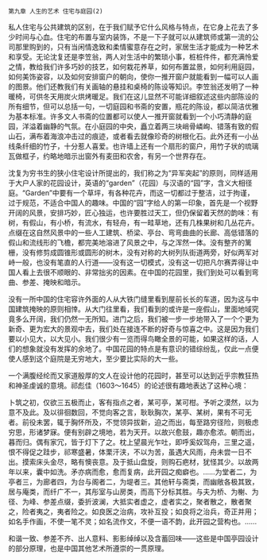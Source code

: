     第九章 人生的艺术 住宅与庭园(2) 

   私人住宅与公共建筑的区别，在于我们赋予它什么风格与特点，在它身上花去了多少时间与心血。住宅的布置与室内装饰，不是一下子就可以从建筑师或第一流的公司那里购到的，只有当闲情逸致和柔情蜜意存在之时，家居生活才能成为一种艺术和享受。无论沈复还是李笠翁，两人对生活中的繁琐小事，桩桩件件，都充满怜爱之情，教给我们许多巧妙的技艺，如何栽花养草，如何布置盆景，如何利用庭园，如何美饰姿容，以及如何安排窗户的朝向，使你一推开窗户就能看到一幅可以人画的图景。他们还教我们有关画轴的悬挂和桌椅的陈设等知识。李笠翁还发明了一种暖椅，可供冬天用炭火烘烤暖足。我们在这儿显然不可能详细叙述这些内部陈设的所有细节，但可以总括一句，一切庭园和书斋的安置，瓶花的陈设，都以简洁优雅为基本标准。许多文人书斋的位置都可以使人一推开窗就看到一个小巧清静的庭园，洋溢着幽静的气氛。在小庭园的中央，矗立着两三块峭骨嶙峋、错落有致的假山石，满布着海浪冲击过的痕迹，或者看去就像珍奇的树根化石。此外还有一小丛线条纤细的竹子，十分惹人喜爱。也许墙上还有一个扇形的窗户，用竹子状的琉璃瓦做框子，约略地暗示出窗外有麦田和农舍，有另一个世界存在。

   沈复为穷书生的狭小住宅设计所提出的，我们称之为“异军突起”的原则，同样适用于大户人家的花园设计，英语的“garden”（花园）与汉语的“园”字，含义大相径庭。“Garden”中要有一个草坪，有各种花卉，而这一切都过于整洁，过于拘谨，过于规范，不适合中国人的趣味。中国的“园”字给人的第一印象，首先是一个视野开阔的风景，安排巧妙，匠心独运，也许要胜过天工，但仍保留着天然的韵味：有树，有假山，有小桥，有流水，有轻舟，有一畦草地，还有几株果树和几丛花卉。点缀在这自然风景中的一些人工建筑、桥梁、亭台、弯弯曲曲的长廊、高低错落的假山和流线形的飞檐，都完美地溶进了风景之中，与之浑然一体。没有整齐的篱栅，没有修剪成圆锥形或圆形的树木，没有对称的大树列队街道两旁，好似两军对峙一般，也没有笔直的人行道——没有这一切模式，没有这一切把凡尔赛弄得让中国人看上去很不顺眼的、非常拙劣的因素。在中国的花园里，我们到处可以看到弯曲、参差、掩映和暗示。

   没有一所中国的住宅容许外面的人从大铁门缝里看到屋前长长的车道，因为这与中国建筑掩映的原则相悻。从大门往里看，我们看到的或许是一座假山，里面地域究竟多么开阔，我们仍然一无所知。进门之后，我们被一步一步地带入了一个个更为新奇、更为宏大的景观中去，我们处在接连不断的好奇与惊喜之中。这是因为我们要以小见大，以大见小。我们很少有一览而得鸟瞰全景的可能，如果这样的话，人们的想象就没有发挥的余地了。中国花园的特点是有意识的错综纷乱，仅此一点便使人感到这个庭院是无穷地大，至少要比实际的大一些。

   一个满腹经纶而又家道殷厚的文人在设计他的花园时，甚至可以达到近乎宗教狂热和神圣虔诚的意境。祁彪佳（1603～1645）的论述很有趣地表达了这种心境：

   卜筑之初，仅欲三五极而止，客有指点之者，某可亭，某可柑。予听之漠然，以为意不及此。及以徘徊数回，不觉向客之言，耿耿胸次，某亭、某树，果有不可无者。前役未罢，辄于胸怀所及，不觉领异拔新，迫之而出，每至路穷径险，则极虑穷思，形诸梦寐。便有别辟之境地，若为天开。以故兴愈鼓，趣亦愈浓。朝而出，暮而归。偶有家冗，皆于灯下了之。枕上望晨光乍吐，即呼奚奴驾舟，三里之遥，恨不得促之跬步，祁寒盛暑，体栗汗浃，不以为苦，虽遇大风雨，舟未尝一日不出。摸索床头金尽，略有懊丧意。及于抵山盘旋，则购石疤材，犹怪其少。以故两年以来，囊中如洗。矛亦病而愈，愈而复病，此开园之痴癖也。……为堂者二，为亭者三，为廊者四，为台与阁者二，为堤者三。其他轩与斋类，而幽敞各极其致，居与庵类，而纤广不一，其彤室与山房类，而高下分标其胜。与夫为桥、为榭、为径、为峰、参差点缀，委折波澜，大抵实者虚之，虚者实之，聚者散之，散者聚之，险者夷之，夷者险之。如良医之治病，攻补互投；如良将之治兵，奇正并用；如名手作画，不使一笔不灵；如名流作文，不便一语不韵，此开园之营构也。……

   和谐一致、参差不齐、出人意料、影影绰绰以及含蓄回味——这些是中国亭园设计的部分原理，也是中国其他艺术所遵崇的一贯原理。

